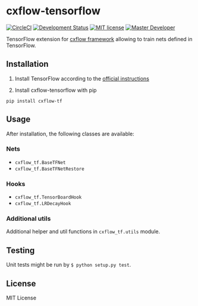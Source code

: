 # cxflow-tensorflow
[![CircleCI](https://circleci.com/gh/Cognexa/cxflow-tensorflow/tree/master.svg?style=shield)](https://circleci.com/gh/Cognexa/cxflow-tensorflow/tree/master)
[![Development Status](https://img.shields.io/badge/status-CX%20Regular-brightgreen.svg?style=flat)]()
[![MIT license](https://img.shields.io/badge/license-MIT-blue.svg?style=flat)]()
[![Master Developer](https://img.shields.io/badge/master-Petr%20Bělohlávek-lightgrey.svg?style=flat)]()

TensorFlow extension for [cxflow framework](https://github.com/cognexa/cxflow) allowing to train nets defined in TensorFlow.

## Installation

1. Install TensorFlow according to the [official instructions](https://www.tensorflow.org/install/)

2. Install cxflow-tensorflow with pip
```
pip install cxflow-tf
```

## Usage
After installation, the following classes are available:

### Nets

- `cxflow_tf.BaseTFNet`
- `cxflow_tf.BaseTFNetRestore`

### Hooks

- `cxflow_tf.TensorBoardHook`
- `cxflow_tf.LRDecayHook`

### Additional utils

Additional helper and util functions in `cxflow_tf.utils` module.

## Testing
Unit tests might be run by `$ python setup.py test`.

## License
MIT License
